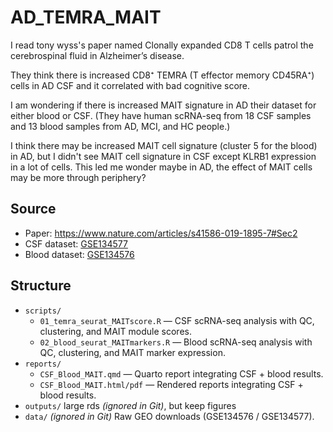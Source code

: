 # AD_TEMRA_MAIT

I read tony wyss's paper named Clonally expanded CD8 T cells patrol the cerebrospinal fluid in Alzheimer’s disease.

They think there is increased CD8⁺ TEMRA (T effector memory CD45RA⁺) cells in AD CSF and it correlated with bad cognitive score.

I am wondering if there is increased MAIT signature in AD their dataset for either blood or CSF. (They have human scRNA-seq from 18 CSF samples and 13 blood samples from AD, MCI, and HC people.)

I think there may be increased MAIT cell signature (cluster 5 for the blood) in AD, but I didn't see MAIT cell signature in CSF except KLRB1 expression in a lot of cells. This led me wonder maybe in AD, the effect of MAIT cells may be more through periphery? 

## Source
- Paper: https://www.nature.com/articles/s41586-019-1895-7#Sec2
- CSF dataset: [GSE134577](https://www.ncbi.nlm.nih.gov/geo/query/acc.cgi?acc=GSE134577)
- Blood dataset: [GSE134576](https://www.ncbi.nlm.nih.gov/geo/query/acc.cgi?acc=GSE134576)

## Structure
- `scripts/`
  - `01_temra_seurat_MAITscore.R` — CSF scRNA-seq analysis with QC, clustering, and MAIT module scores.
  - `02_blood_seurat_MAITmarkers.R` — Blood scRNA-seq analysis with QC, clustering, and MAIT marker expression.
- `reports/`
  - `CSF_Blood_MAIT.qmd` — Quarto report integrating CSF + blood results.
  - `CSF_Blood_MAIT.html/pdf` — Rendered reports integrating CSF + blood results.
- `outputs/` large rds *(ignored in Git)*, but keep figures
- `data/` *(ignored in Git)* Raw GEO downloads (GSE134576 / GSE134577).



